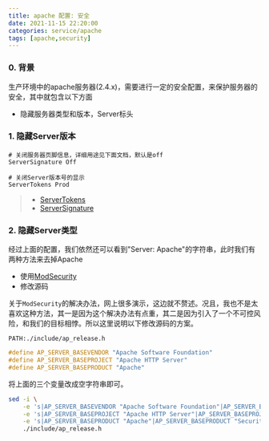 ```yaml
---
title: apache 配置: 安全
date: 2021-11-15 22:20:00
categories: service/apache
tags: [apache,security]
---
```


### 0. 背景
生产环境中的apache服务器(2.4.x)，需要进行一定的安全配置，来保护服务器的安全，其中就包含以下方面
- 隐藏服务器类型和版本，Server标头

### 1. 隐藏Server版本
```
# 关闭服务器页脚信息，详细用途见下面文档，默认是off
ServerSignature Off

# 关闭Server版本号的显示
ServerTokens Prod
```
> - [ServerTokens](https://httpd.apache.org/docs/2.4/mod/core.html#servertokens)
> - [ServerSignature](https://httpd.apache.org/docs/2.4/mod/core.html#serversignature)

### 2. 隐藏Server类型
经过上面的配置，我们依然还可以看到"Server: Apache"的字符串，此时我们有两种方法来去掉Apache
- 使用[ModSecurity](https://github.com/SpiderLabs/ModSecurity)
- 修改源码

关于`ModSecurity`的解决办法，网上很多演示，这边就不赘述。况且，我也不是太喜欢这种方法，其一是因为这个解决办法有点重，其二是因为引入了一个不可控风险，和我们的目标相悖。所以这里说明以下修改源码的方案。

`PATH:./include/ap_release.h`
``` c
#define AP_SERVER_BASEVENDOR "Apache Software Foundation"
#define AP_SERVER_BASEPROJECT "Apache HTTP Server"
#define AP_SERVER_BASEPRODUCT "Apache"
```
将上面的三个变量改成空字符串即可。

``` bash
sed -i \
    -e 's|AP_SERVER_BASEVENDOR "Apache Software Foundation"|AP_SERVER_BASEVENDOR "Security Server"|g' \
    -e 's|AP_SERVER_BASEPROJECT "Apache HTTP Server"|AP_SERVER_BASEPROJECT "Security Server"|g' \
    -e 's|AP_SERVER_BASEPRODUCT "Apache"|AP_SERVER_BASEPRODUCT "Security Server"|g' \
    ./include/ap_release.h
```